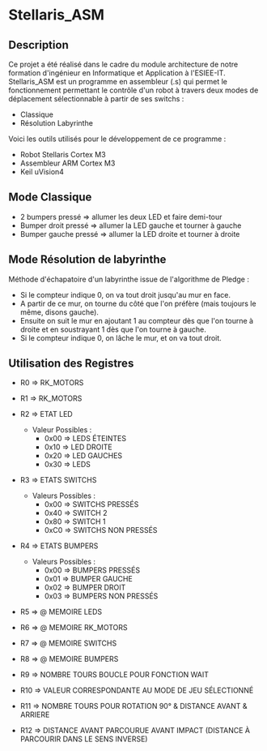 Stellaris_ASM
==============================================================

Description
--------------------------------------------------------------

Ce projet a été réalisé dans le cadre du module architecture de notre formation d'ingénieur en Informatique et Application à l'ESIEE-IT. Stellaris_ASM est un programme en assembleur (.s) qui permet le fonctionnement permettant le contrôle d'un robot à travers deux modes de déplacement sélectionnable à partir de ses switchs :

* Classique
* Résolution Labyrinthe

Voici les outils utilisés pour le développement de ce programme :

* Robot Stellaris Cortex M3
* Assembleur ARM Cortex M3
* Keil uVision4

Mode Classique
--------------------------------------------------------------

* 2 bumpers pressé => allumer les deux LED et faire demi-tour
* Bumper droit pressé => allumer la LED gauche et tourner à gauche
* Bumper gauche pressé => allumer la LED droite et tourner à droite

Mode Résolution de labyrinthe
--------------------------------------------------------------

Méthode d'échapatoire d'un labyrinthe issue de l'algorithme de Pledge :

* Si le compteur indique 0, on va tout droit jusqu'au mur en face.
* A partir de ce mur, on tourne du côté que l'on préfère (mais toujours le même, disons gauche).
* Ensuite on suit le mur en ajoutant 1 au compteur dès que l'on tourne à droite et en soustrayant 1 dès que l'on tourne à gauche.
* Si le compteur indique 0, on lâche le mur, et on va tout droit.

Utilisation des Registres
--------------------------------------------------------------

* R0 => RK_MOTORS

* R1 => RK_MOTORS

* R2 => ETAT LED
  * Valeur Possibles :
    * 0x00 => LEDS ÉTEINTES
    * 0x10 => LED DROITE
    * 0x20 => LED GAUCHES
    * 0x30 => LEDS

* R3 => ETATS SWITCHS
  * Valeurs Possibles :
    * 0x00 => SWITCHS PRESSÉS
    * 0x40 => SWITCH 2
    * 0x80 => SWITCH 1
    * 0xC0 => SWITCHS NON PRESSÉS

* R4 => ETATS BUMPERS
  * Valeurs Possibles :
    * 0x00 => BUMPERS PRESSÉS
    * 0x01 => BUMPER GAUCHE
    * 0x02 => BUMPER DROIT
    * 0x03 => BUMPERS NON PRESSÉS

* R5 => @ MEMOIRE LEDS

* R6 => @ MEMOIRE RK_MOTORS

* R7 => @ MEMOIRE SWITCHS
  
* R8 => @ MEMOIRE BUMPERS

* R9 => NOMBRE TOURS BOUCLE POUR FONCTION WAIT

* R10 => VALEUR CORRESPONDANTE AU MODE DE JEU SÉLECTIONNÉ

* R11 => NOMBRE TOURS POUR ROTATION 90° & DISTANCE AVANT & ARRIERE

* R12 => DISTANCE AVANT PARCOURUE AVANT IMPACT (DISTANCE À PARCOURIR DANS LE SENS INVERSE)
